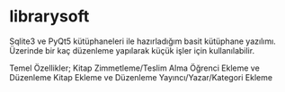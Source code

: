# librarysoft

Sqlite3 ve PyQt5 kütüphaneleri ile hazırladığım basit kütüphane yazılımı. Üzerinde bir kaç düzenleme yapılarak küçük işler için kullanılabilir. 

Temel Özellikler;
Kitap Zimmetleme/Teslim Alma
Öğrenci Ekleme ve Düzenleme
Kitap Ekleme ve Düzenleme
Yayıncı/Yazar/Kategori Ekleme

